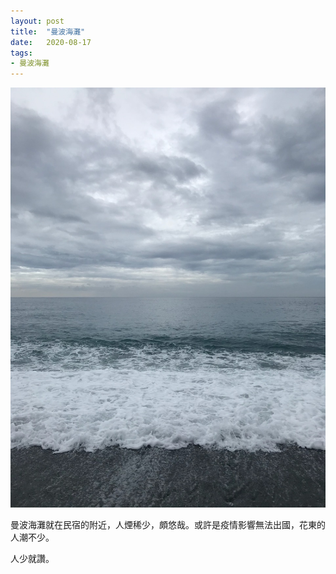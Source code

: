 ```yaml
---
layout: post
title:  "曼波海灘"
date:   2020-08-17
tags:
- 曼波海灘
---
```

![曼波海灘](/media/2020-08-17-beach.jpeg)

曼波海灘就在民宿的附近，人煙稀少，頗悠哉。或許是疫情影響無法出國，花東的人潮不少。

人少就讚。